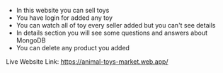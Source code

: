 * In this website you can sell toys
* You have login for added any toy
* You can watch all of toy every seller added but you can't see details
* In details section you will see some questions and answers about MongoDB
* You can delete any product you added

Live Website Link: https://animal-toys-market.web.app/